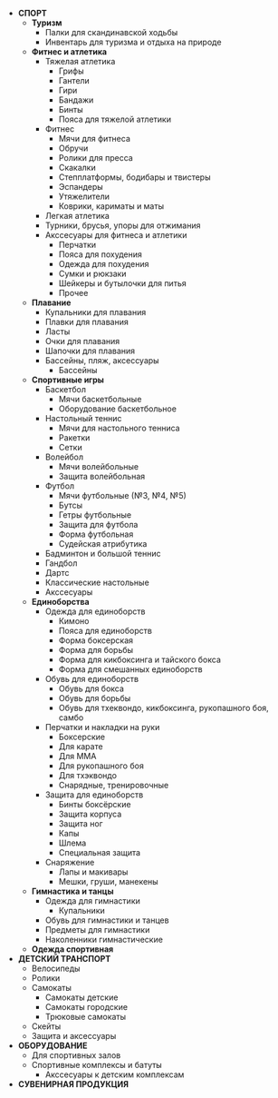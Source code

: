 * **СПОРТ**  
  * **Туризм**  
    * Палки для скандинавской ходьбы  
    * Инвентарь для туризма и отдыха на природе  
  * **Фитнес и атлетика**  
    * Тяжелая атлетика  
      * Грифы  
      * Гантели  
      * Гири  
      * Бандажи  
      * Бинты  
      * Пояса для тяжелой атлетики  
    * Фитнес  
      * Мячи для фитнеса  
      * Обручи  
      * Ролики для пресса  
      * Скакалки  
      * Степплатформы, бодибары и твистеры  
      * Эспандеры  
      * Утяжелители  
      * Коврики, кариматы и маты  
    * Легкая атлетика  
    * Турники, брусья, упоры для отжимания  
    * Акссесуары для фитнеса и атлетики  
      * Перчатки  
      * Пояса для похудения  
      * Одежда для похудения  
      * Сумки и рюкзаки  
      * Шейкеры и бутылочки для питья  
      * Прочее  
  * **Плавание**  
    * Купальники для плавания  
    * Плавки для плавания  
    * Ласты  
    * Очки для плавания  
    * Шапочки для плавания  
    * Бассейны, пляж, аксессуары  
      * Бассейны  
  * **Спортивные игры**  
    * Баскетбол  
      * Мячи баскетбольные  
      * Оборудование баскетбольное  
    * Настольный теннис  
      * Мячи для настольного тенниса  
      * Ракетки  
      * Сетки  
    * Волейбол  
      * Мячи волейбольные  
      * Защита волейбольная  
    * Футбол  
      * Мячи футбольные (№3, №4, №5)  
      * Бутсы  
      * Гетры футбольные  
      * Защита для футбола  
      * Форма футбольная  
      * Судейская атрибутика  
    * Бадминтон и большой теннис  
    * Гандбол  
    * Дартс  
    * Классические настольные  
    * Акссесуары  
  * **Единоборства**  
    * Одежда для единоборств  
      * Кимоно  
      * Пояса для единоборств  
      * Форма боксерская  
      * Форма для борьбы  
      * Форма для кикбоксинга и тайского бокса  
      * Форма для смешанных единоборств  
    * Обувь для единоборств  
      * Обувь для бокса  
      * Обувь для борьбы  
      * Обувь для тхеквондо, кикбоксинга, рукопашного боя, самбо  
    * Перчатки и накладки на руки  
      * Боксерские  
      * Для карате  
      * Для ММА  
      * Для рукопашного боя  
      * Для тхэквондо  
      * Снарядные, тренировочные  
    * Защита для единоборств  
      * Бинты боксёрские  
      * Защита корпуса  
      * Защита ног  
      * Капы  
      * Шлема  
      * Специальная защита  
    * Снаряжение  
      * Лапы и макивары  
      * Мешки, груши, манекены  
  * **Гимнастика и танцы**  
    * Одежда для гимнастики  
      * Купальники  
    * Обувь для гимнастики и танцев  
    * Предметы для гимнастики  
    * Наколенники гимнастические  
  * **Одежда спортивная**  
* **ДЕТСКИЙ ТРАНСПОРТ**  
  * Велосипеды  
  * Ролики  
  * Самокаты  
    * Самокаты детские  
    * Самокаты городские  
    * Трюковые самокаты  
  * Скейты  
  * Защита и аксессуары  
* **ОБОРУДОВАНИЕ**  
  * Для спортивных залов  
  * Спортивные комплексы и батуты  
    * Акссесуары к детским комплексам  
* **СУВЕНИРНАЯ ПРОДУКЦИЯ**